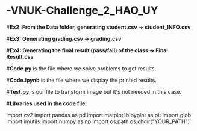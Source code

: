 # -VNUK-Challenge_2_HAO_UY

#**Ex2: From the Data folder, generating student.csv         -> student_INFO.csv**

#**Ex3: Generating grading.csv                               -> grading.csv**

#**Ex4: Generating the final result (pass/fail) of the class -> Final Result.csv**

#**Code.py** is the file where we solve problems to get results.

#**Code.ipynb** is the file where we display the printed results.

#**Test.py** is our file to transform image but it's not needed in this case.

#**Libraries used in the code file:**

import cv2
import pandas as pd 
import matplotlib.pyplot as plt
import glob
import imutils
import numpy as np
import os.path
os.chdir("YOUR_PATH")

